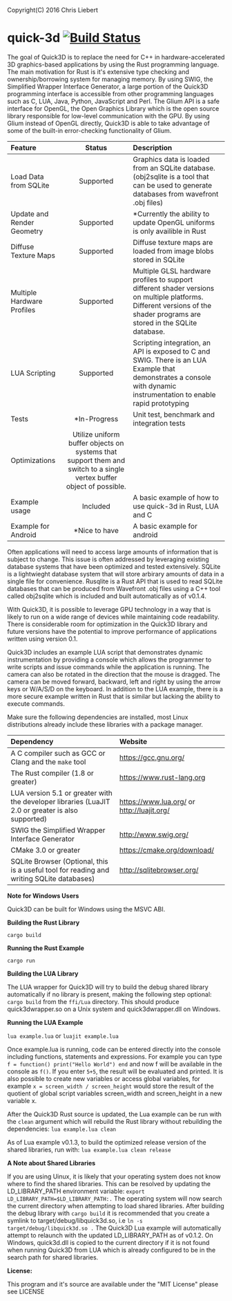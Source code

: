 Copyright(C) 2016 Chris Liebert

quick-3d  [![Build Status](https://travis-ci.org/chrisliebert/quick-3d.svg?branch=master)](https://travis-ci.org/chrisliebert/quick-3d)
===================
The goal of Quick3D is to replace the need for C++ in hardware-accelerated 3D graphics-based applications by using the Rust programming language. The main motivation for Rust is it's extensive type checking and ownership/borrowing system for managing memory. By using SWIG, the Simplified Wrapper Interface Generator, a large portion of the Quick3D programming interface is accessible from other programming languages such as C, LUA, Java, Python, JavaScript and Perl. The Glium API is a safe interface for OpenGL, the Open Graphics Library which is the open source library responsible for low-level communication with the GPU. By using Glium instead of OpenGL directly, Quick3D is able to take advantage of some of the built-in error-checking functionality  of Glium.

| Feature     | Status | Description   |
| :------- | :----: | :---- |
| Load Data from SQLite | Supported | Graphics data is loaded from an SQLite database. (obj2sqlite is a tool that can be used to generate databases from wavefront .obj files) |
| Update and Render Geometry | Supported |  *Currently the ability to update OpenGL uniforms is only availible in Rust |
| Diffuse Texture Maps | Supported | Diffuse texture maps are loaded from image blobs stored in SQLite |
| Multiple Hardware Profiles | Supported | Multiple GLSL hardware profiles to support different shader versions on multiple platforms. Different versions of the shader programs are stored in the SQLite database.|
| LUA Scripting | Supported | Scripting integration, an API is exposed to C and SWIG. There is an LUA Example that demonstrates a console with dynamic instrumentation to enable rapid prototyping |
| Tests | *In-Progress | Unit test, benchmark and integration tests |
| Optimizations | Utilize uniform buffer objects on systems that support them and switch to a single vertex buffer object of possible.|
| Example usage | Included | A basic example of how to use quick-3d in Rust, LUA and C|
| Example for Android | *Nice to have | A basic example for android |


Often applications will need to access large amounts of information that is subject to change. This issue is often addressed by leveraging existing database systems that have been optimized and tested extensively. SQLite is a lightwieght database system that will store arbirary amounts of data in a single file for convenience. Rusqlite is a Rust API that is used to read SQLite databases that can be produced from Wavefront .obj files using a C++ tool called obj2sqlite which is included and built automatically as of v0.1.4.

With Quick3D, it is possible to leverage GPU technology in a way that is likely to run on a wide range of devices while maintaining code readability. There is considerable room for optimization in the Quick3D library and future versions have the potential to improve performance of applications written using version 0.1.

Quick3D includes an example LUA script that demonstrates dynamic instrumentation by providing a console which allows the programmer to write scripts and issue commands while the application is running. The camera can also be rotated in the direction that the mouse is dragged. The camera can be moved forward, backward, left and right by using the arrow keys or W/A/S/D on the keyboard. In addition to the LUA example, there is a more secure example written in Rust that is similar but lacking the ability to execute commands.


Make sure the following dependencies are installed, most Linux distributions already include these libraries with a package manager.


| Dependency | Website |
|:-----------|:--------|
| A C compiler such as GCC or Clang and the `make` tool | https://gcc.gnu.org/ |
| The Rust compiler (1.8 or greater) | https://www.rust-lang.org |
| LUA version 5.1 or greater with the developer libraries (LuaJIT 2.0 or greater is also supported) | https://www.lua.org/ or http://luajit.org/ |
| SWIG the Simplified Wrapper Interface Generator | http://www.swig.org/ |
| CMake 3.0 or greater | https://cmake.org/download/ |
| SQLite Browser (Optional, this is a useful tool for reading and writing SQLite databases) | http://sqlitebrowser.org/ |

**Note for Windows Users**

Quick3D can be built for Windows using the MSVC ABI.

**Building the Rust Library**

`cargo build`

**Running the Rust Example**

`cargo run`

**Building the LUA Library**

The LUA wrapper for Quick3D will try to build the debug shared library automatically if no library is present, making the following step optional:
`cargo build` from the `ffi/Lua` directory.
This should produce quick3dwrapper.so on a Unix system and quick3dwrapper.dll on Windows.


**Running the LUA Example**

`lua example.lua` or `luajit example.lua`

Once example.lua is running, code can be entered directly into the console including functions, statements and expressions. For example you can type `f = function() print("Hello World") end` and now f will be available in the console as `f()`. If you enter `5+5`, the result will be evaluated and printed. It is also possible to create new variables or access global variables, for example `x = screen_width / screen_height` would store the result of the quotient of global script variables screen_width and screen_height in a new variable x.

After the Quick3D Rust source is updated, the Lua example can be run with the `clean` argument which will rebuild the Rust library without rebuilding the dependencies:
`lua example.lua clean`

As of Lua example v0.1.3, to build the optimized release version of the shared libraries, run with:
`lua example.lua clean release`

**A Note about Shared Libraries**

If you are using Uinux, it is likely that your operating system does not know where to find the shared libraries.
This can be resolved by updating the LD_LIBRARY_PATH environment variable: `export LD_LIBRARY_PATH=$LD_LIBRARY_PATH:.` The operating system will now search the current directory when attempting to load shared libraries. After building the debug library with `cargo build` it is recommended that you create a symlink to target/debug/libquick3d.so, i.e `ln -s target/debug/libquick3d.so .` The Quick3D Lua example will automatically attempt to relaunch with the updated LD_LIBRARY_PATH as of v0.1.2.
On Windows, quick3d.dll is copied to the current directory if it is not found when running Quick3D from LUA which is already configured to be in the search path for shared libraries.

  **License:**
  
  This program and it's source are available under the "MIT License" please see LICENSE
